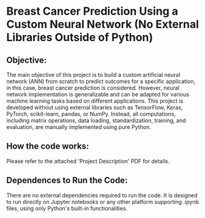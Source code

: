 # Breast Cancer Prediction Using a Custom Neural Network (No External Libraries Outside of Python)
## Objective:
The main objective of this project is to build a custom artificial neural network (ANN) from scratch to predict outcomes for a specific application, in this case, breast cancer prediction is considered. However, neural network implementation is generalizable and can be adapted for various machine learning tasks based on different applications. This project is developed without using external libraries such as TensorFlow, Keras, PyTorch, scikit-learn, pandas, or NumPy. Instead, all computations, including matrix operations, data loading, standardization, training, and evaluation, are manually implemented using pure Python.

## How the code works:
Please refer to the attached 'Project Description' PDF for details.

## Dependences to Run the Code: 
There are no external dependencies required to run the code. It is designed to run directly on Jupyter notebooks or any other platform supporting .ipynb files, using only Python's built-in functionalities.

